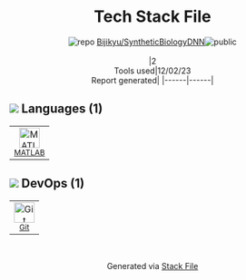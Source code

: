<!--
&lt;--- Readme.md Snippet without images Start ---&gt;
## Tech Stack
Bijikyu/SyntheticBiologyDNN is built on the following main stack:

- [MATLAB](http://www.mathworks.com/products/matlab/) – Languages

Full tech stack [here](/techstack.md)

&lt;--- Readme.md Snippet without images End ---&gt;

&lt;--- Readme.md Snippet with images Start ---&gt;
## Tech Stack
Bijikyu/SyntheticBiologyDNN is built on the following main stack:

- <img width='25' height='25' src='https://img.stackshare.io/service/1214/h5g3etjnacmazg8oq17z.jpeg' alt='MATLAB'/> [MATLAB](http://www.mathworks.com/products/matlab/) – Languages

Full tech stack [here](/techstack.md)

&lt;--- Readme.md Snippet with images End ---&gt;
-->
<div align="center">

# Tech Stack File
![](https://img.stackshare.io/repo.svg "repo") [Bijikyu/SyntheticBiologyDNN](https://github.com/Bijikyu/SyntheticBiologyDNN)![](https://img.stackshare.io/public_badge.svg "public")
<br/><br/>
|2<br/>Tools used|12/02/23 <br/>Report generated|
|------|------|
</div>

## <img src='https://img.stackshare.io/languages.svg'/> Languages (1)
<table><tr>
  <td align='center'>
  <img width='36' height='36' src='https://img.stackshare.io/service/1214/h5g3etjnacmazg8oq17z.jpeg' alt='MATLAB'>
  <br>
  <sub><a href="http://www.mathworks.com/products/matlab/">MATLAB</a></sub>
  <br>
  <sub></sub>
</td>

</tr>
</table>

## <img src='https://img.stackshare.io/devops.svg'/> DevOps (1)
<table><tr>
  <td align='center'>
  <img width='36' height='36' src='https://img.stackshare.io/service/1046/git.png' alt='Git'>
  <br>
  <sub><a href="http://git-scm.com/">Git</a></sub>
  <br>
  <sub></sub>
</td>

</tr>
</table>

<br/>
<div align='center'>

Generated via [Stack File](https://github.com/marketplace/stack-file)
